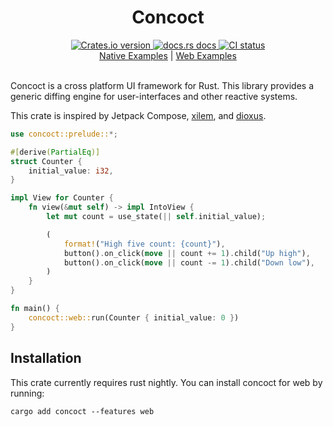 <div align="center">
  <h1>Concoct</h1>
  
 <a href="https://crates.io/crates/concoct">
    <img src="https://img.shields.io/crates/v/concoct?style=flat-square"
    alt="Crates.io version" />
  </a>
  <a href="https://docs.rs/concoct">
    <img src="https://img.shields.io/badge/docs-latest-blue.svg?style=flat-square"
      alt="docs.rs docs" />
  </a>
   <a href="https://github.com/concoct-rs/concoct/actions">
    <img src="https://github.com/matthunz/concoct/actions/workflows/rust.yml/badge.svg"
      alt="CI status" />
  </a>
</div>

<div align="center">
 <a href="https://github.com/concoct-rs/concoct/tree/main/examples">Native Examples</a>
  |
 <a href="https://github.com/concoct-rs/concoct/tree/main/web_examples">Web Examples</a>
</div>

<br />

Concoct is a cross platform UI framework for Rust.
This library provides a generic diffing engine for user-interfaces and other reactive systems.

This crate is inspired by Jetpack Compose, [xilem](https://github.com/linebender/xilem), and [dioxus](https://github.com/dioxuslabs/dioxus).

```rust
use concoct::prelude::*;

#[derive(PartialEq)]
struct Counter {
    initial_value: i32,
}

impl View for Counter {
    fn view(&mut self) -> impl IntoView {
        let mut count = use_state(|| self.initial_value);

        (
            format!("High five count: {count}"),
            button().on_click(move || count += 1).child("Up high"),
            button().on_click(move || count -= 1).child("Down low"),
        )
    }
}

fn main() {
    concoct::web::run(Counter { initial_value: 0 })
}
```

## Installation
This crate currently requires rust nightly.
You can install concoct for web by running:
```
cargo add concoct --features web
```
